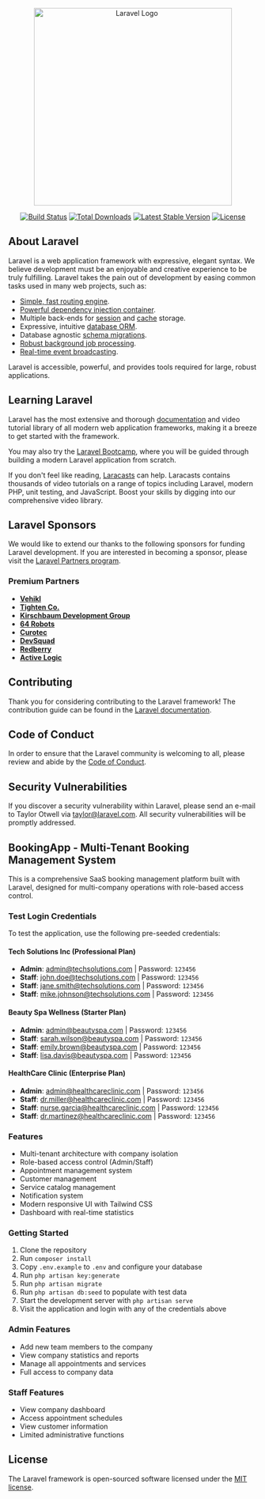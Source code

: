 <p align="center"><a href="https://laravel.com" target="_blank"><img src="https://raw.githubusercontent.com/laravel/art/master/logo-lockup/5%20SVG/2%20CMYK/1%20Full%20Color/laravel-logolockup-cmyk-red.svg" width="400" alt="Laravel Logo"></a></p>

<p align="center">
<a href="https://github.com/laravel/framework/actions"><img src="https://github.com/laravel/framework/workflows/tests/badge.svg" alt="Build Status"></a>
<a href="https://packagist.org/packages/laravel/framework"><img src="https://img.shields.io/packagist/dt/laravel/framework" alt="Total Downloads"></a>
<a href="https://packagist.org/packages/laravel/framework"><img src="https://img.shields.io/packagist/v/laravel/framework" alt="Latest Stable Version"></a>
<a href="https://packagist.org/packages/laravel/framework"><img src="https://img.shields.io/packagist/l/laravel/framework" alt="License"></a>
</p>

## About Laravel

Laravel is a web application framework with expressive, elegant syntax. We believe development must be an enjoyable and creative experience to be truly fulfilling. Laravel takes the pain out of development by easing common tasks used in many web projects, such as:

- [Simple, fast routing engine](https://laravel.com/docs/routing).
- [Powerful dependency injection container](https://laravel.com/docs/container).
- Multiple back-ends for [session](https://laravel.com/docs/session) and [cache](https://laravel.com/docs/cache) storage.
- Expressive, intuitive [database ORM](https://laravel.com/docs/eloquent).
- Database agnostic [schema migrations](https://laravel.com/docs/migrations).
- [Robust background job processing](https://laravel.com/docs/queues).
- [Real-time event broadcasting](https://laravel.com/docs/broadcasting).

Laravel is accessible, powerful, and provides tools required for large, robust applications.

## Learning Laravel

Laravel has the most extensive and thorough [documentation](https://laravel.com/docs) and video tutorial library of all modern web application frameworks, making it a breeze to get started with the framework.

You may also try the [Laravel Bootcamp](https://bootcamp.laravel.com), where you will be guided through building a modern Laravel application from scratch.

If you don't feel like reading, [Laracasts](https://laracasts.com) can help. Laracasts contains thousands of video tutorials on a range of topics including Laravel, modern PHP, unit testing, and JavaScript. Boost your skills by digging into our comprehensive video library.

## Laravel Sponsors

We would like to extend our thanks to the following sponsors for funding Laravel development. If you are interested in becoming a sponsor, please visit the [Laravel Partners program](https://partners.laravel.com).

### Premium Partners

- **[Vehikl](https://vehikl.com)**
- **[Tighten Co.](https://tighten.co)**
- **[Kirschbaum Development Group](https://kirschbaumdevelopment.com)**
- **[64 Robots](https://64robots.com)**
- **[Curotec](https://www.curotec.com/services/technologies/laravel)**
- **[DevSquad](https://devsquad.com/hire-laravel-developers)**
- **[Redberry](https://redberry.international/laravel-development)**
- **[Active Logic](https://activelogic.com)**

## Contributing

Thank you for considering contributing to the Laravel framework! The contribution guide can be found in the [Laravel documentation](https://laravel.com/docs/contributions).

## Code of Conduct

In order to ensure that the Laravel community is welcoming to all, please review and abide by the [Code of Conduct](https://laravel.com/docs/contributions#code-of-conduct).

## Security Vulnerabilities

If you discover a security vulnerability within Laravel, please send an e-mail to Taylor Otwell via [taylor@laravel.com](mailto:taylor@laravel.com). All security vulnerabilities will be promptly addressed.

## BookingApp - Multi-Tenant Booking Management System

This is a comprehensive SaaS booking management platform built with Laravel, designed for multi-company operations with role-based access control.

### Test Login Credentials

To test the application, use the following pre-seeded credentials:

#### Tech Solutions Inc (Professional Plan)
- **Admin**: admin@techsolutions.com | Password: `123456`
- **Staff**: john.doe@techsolutions.com | Password: `123456`
- **Staff**: jane.smith@techsolutions.com | Password: `123456`
- **Staff**: mike.johnson@techsolutions.com | Password: `123456`

#### Beauty Spa Wellness (Starter Plan)
- **Admin**: admin@beautyspa.com | Password: `123456`
- **Staff**: sarah.wilson@beautyspa.com | Password: `123456`
- **Staff**: emily.brown@beautyspa.com | Password: `123456`
- **Staff**: lisa.davis@beautyspa.com | Password: `123456`

#### HealthCare Clinic (Enterprise Plan)
- **Admin**: admin@healthcareclinic.com | Password: `123456`
- **Staff**: dr.miller@healthcareclinic.com | Password: `123456`
- **Staff**: nurse.garcia@healthcareclinic.com | Password: `123456`
- **Staff**: dr.martinez@healthcareclinic.com | Password: `123456`

### Features
- Multi-tenant architecture with company isolation
- Role-based access control (Admin/Staff)
- Appointment management system
- Customer management
- Service catalog management
- Notification system
- Modern responsive UI with Tailwind CSS
- Dashboard with real-time statistics

### Getting Started
1. Clone the repository
2. Run `composer install`
3. Copy `.env.example` to `.env` and configure your database
4. Run `php artisan key:generate`
5. Run `php artisan migrate`
6. Run `php artisan db:seed` to populate with test data
7. Start the development server with `php artisan serve`
8. Visit the application and login with any of the credentials above

### Admin Features
- Add new team members to the company
- View company statistics and reports
- Manage all appointments and services
- Full access to company data

### Staff Features  
- View company dashboard
- Access appointment schedules
- View customer information
- Limited administrative functions

## License

The Laravel framework is open-sourced software licensed under the [MIT license](https://opensource.org/licenses/MIT).
